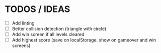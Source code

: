 # TODOS / IDEAS
- [ ] Add linting
- [ ] Better collision detection (triangle with circle)
- [ ] Add win screen if all levels cleared
- [ ] Add highest score (save on localStorage. show on gameover and win screens)
